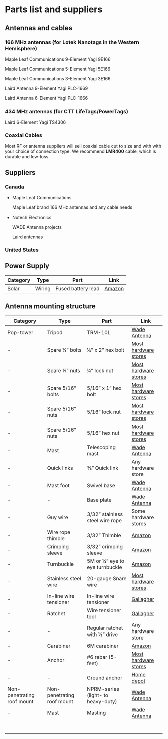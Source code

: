 # Parts list and suppliers


## Antennas and cables

### 166 MHz antennas (for Lotek Nanotags in the Western Hemisphere)

Maple Leaf Communications 9-Element Yagi 9E166

Maple Leaf Communications 5-Element Yagi 5E166

Maple Leaf Communications 3-Element Yagi 3E166

Laird Antenna 9-Element Yagi PLC-1669

Laird Antenna 6-Element Yagi PLC-1666

### 434 MHz antennas (for CTT LifeTags/PowerTags)

Laird 6-Element Yagi TS4306

### Coaxial Cables

Most RF or antenna suppliers will sell coaxial cable cut to size and with with your choice of connection type. We recommend **LMR400** cable, which is durable and low-loss.&#x20;

## Suppliers

### Canada

*   Maple Leaf Communications

    Maple Leaf brand 166 MHz antennas and any cable needs
*   Nutech Electronics

    WADE Antenna projects

    Laird antennas

### United States

## Power Supply

| Category | Type   | Part               | Link                                                                                                         |
| -------- | ------ | ------------------ | ------------------------------------------------------------------------------------------------------------ |
| Solar    | Wiring | Fused battery lead | [Amazon](https://www.amazon.ca/gp/product/B07CK784LZ/ref=ppx\_yo\_dt\_b\_search\_asin\_title?ie=UTF8\&psc=1) |

## Antenna mounting structure

| Category                   | Type                       | Part                               | Link                                                                                                                                                  |
| -------------------------- | -------------------------- | ---------------------------------- | ----------------------------------------------------------------------------------------------------------------------------------------------------- |
| Pop-tower                  | Tripod                     | TRM-10L                            | [Wade Antenna](http://wadeantenna.com/product/10-foot-tripod/)                                                                                        |
| -                          | Spare ¼” bolts             | ¼” x 2” hex bolt                   | [Most hardware stores](https://www.homedepot.com/p/Prime-Line-1-4-in-20-x-2-in-Grade-304-Stainless-Steel-Hex-Bolts-50-Pack-9058462/310465140)         |
| -                          | Spare ¼” nuts              | ¼” lock nut                        | [Most hardware stores](https://www.homedepot.com/p/Prime-Line-1-4-in-20-Grade-18-8-Stainless-Steel-Nylon-Insert-Lock-Nut-20-Pack-9075237/307410008)   |
| -                          | Spare 5/16” bolts          | 5/16” x 1” hex bolt                | [Most hardware stores](https://www.homedepot.com/p/Everbilt-5-16-in-18-x-1-in-Zinc-Plated-Hex-Bolt-50-Pack-800710/204281546)                          |
| -                          | Spare 5/16” nuts           | 5/16” lock nut                     | [Most hardware stores](https://www.homedepot.com/p/Prime-Line-5-16-in-18-Grade-18-8-Stainless-Steel-Nylon-Insert-Lock-Nuts-50-Pack-9075332/310550302) |
| -                          | Spare 5/16” nuts           | 5/16” hex nut                      | [Most hardware stores](https://www.homedepot.com/p/Everbilt-5-16-in-18-Zinc-Plated-Hex-Nut-25-Pack-802354/204274092)                                  |
| -                          | Mast                       | Telescoping mast                   | [Wade Antenna](http://wadeantenna.com/product-category/mounts-masts/)                                                                                 |
| -                          | Quick links                | ⅜” Quick link                      | Any hardware store                                                                                                                                    |
| -                          | Mast foot                  | Swivel base                        | [Wade Antenna](http://wadeantenna.com/product/40-50-20hd-foot-telescoping-mast-swivel-base/)                                                          |
| -                          | -                          | Base plate                         | [Wade Antenna](http://wadeantenna.com/product-category/mounts-masts/)                                                                                 |
| -                          | Guy wire                   | 3/32” stainless steel wire rope    | Some hardware stores                                                                                                                                  |
| -                          | Wire rope thimble          | 3/32” Thimble                      | [Amazon](https://www.amazon.ca/gp/product/B07WTS6PP4/ref=ppx\_yo\_dt\_b\_asin\_title\_o02\_s00?ie=UTF8\&psc=1)                                        |
| -                          | Crimping sleeve            | 3/32” crimping sleeve              | [Amazon](https://www.amazon.ca/gp/product/B0038YY2HM/ref=ppx\_yo\_dt\_b\_asin\_title\_o01\_s00?ie=UTF8\&psc=1)                                        |
| -                          | Turnbuckle                 | 5M or ¼” eye to eye turnbuckle     | [Amazon](https://www.amazon.ca/gp/product/B0774S5JJQ/ref=ppx\_yo\_dt\_b\_asin\_title\_o06\_s00?ie=UTF8\&psc=1)                                        |
| -                          | Stainless steel wire       | 20-gauge Snare wire                | [Most hardware stores](https://www.homehardware.ca/en/165-20-gauge-stainless-steel-snare-wire/p/7685837)                                              |
| -                          | In-line wire tensioner     | In-line wire tensioner             | [Gallagher](https://www.gallagherfence.net/products/permanent-wire-tightener)                                                                         |
| -                          | Ratchet                    | Wire tensioner tool                | [Gallagher](https://www.gallagherfence.net/products/ratchet-wire-tightening-tool?\_pos=1&\_sid=52a363e77&\_ss=r)                                      |
| -                          | -                          | Regular ratchet with ½” drive      | Any hardware store                                                                                                                                    |
| -                          | Carabiner                  | 6M carabiner                       | [Amazon](https://www.amazon.ca/gp/product/B06XG4QZ5F/ref=ppx\_yo\_dt\_b\_asin\_title\_o00\_s00?ie=UTF8\&psc=1)                                        |
| -                          | Anchor                     | #6 rebar (5-feet)                  | [Most hardware stores](https://www.homedepot.com/p/3-4-in-x-20-ft-6-Rebar-PAR402006/205370251)                                                        |
| -                          | -                          | Ground anchor                      | [Home depot](https://www.homedepot.com/p/6-Piece-Ground-Anchor-Kit-IS-50016/202197240)                                                                |
| Non-penetrating roof mount | Non-penetrating roof mount | NPRM-series (light- to heavy-duty) | [Wade Antenna](http://wadeantenna.com/product/heavy-duty-non-penetrating-roof-mount/)                                                                 |
| -                          | Mast                       | Masting                            | [Wade Antenna](http://wadeantenna.com/product/masting/)                                                                                               |
|                            |                            |                                    |                                                                                                                                                       |
|                            |                            |                                    |                                                                                                                                                       |
|                            |                            |                                    |                                                                                                                                                       |
|                            |                            |                                    |                                                                                                                                                       |
|                            |                            |                                    |                                                                                                                                                       |
|                            |                            |                                    |                                                                                                                                                       |
|                            |                            |                                    |                                                                                                                                                       |
